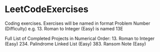 # LeetCodeExercises

Coding exercises. Exercises will be named in format Problem Number (Difficulty) e.g. 13. Roman to Integer (Easy) is named 13E

Full List of Completed Projects in Numerical Order:
13. Roman to Integer (Easy)
234. Palindrome Linked List (Easy)
383. Ransom Note (Easy)